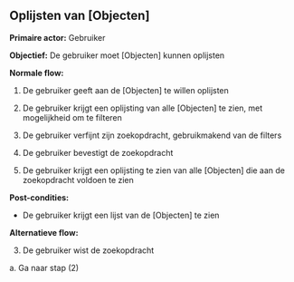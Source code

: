 ## Oplijsten van [Objecten]

**Primaire actor:** Gebruiker

**Objectief:** De gebruiker moet [Objecten] kunnen oplijsten

**Normale flow:**

1. De gebruiker geeft aan de [Objecten] te willen oplijsten

2. De gebruiker krijgt een oplijsting van alle [Objecten] te zien, met mogelijkheid om te filteren

2. De gebruiker verfijnt zijn zoekopdracht, gebruikmakend van de filters

3. De gebruiker bevestigt de zoekopdracht

4. De gebruiker krijgt een oplijsting te zien van alle [Objecten] die aan de zoekopdracht voldoen te zien

**Post-condities:**

- De gebruiker krijgt een lijst van de [Objecten] te zien

**Alternatieve flow:**

3. De gebruiker wist de zoekopdracht

  a. Ga naar stap (2)

